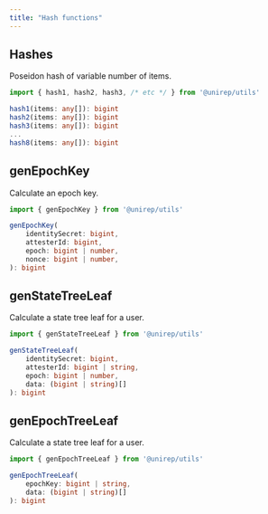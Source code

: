 ```yaml
---
title: "Hash functions"
---
```


## Hashes

Poseidon hash of variable number of items.
```ts
import { hash1, hash2, hash3, /* etc */ } from '@unirep/utils'

hash1(items: any[]): bigint
hash2(items: any[]): bigint
hash3(items: any[]): bigint
...
hash8(items: any[]): bigint
```

## genEpochKey

Calculate an epoch key.

```ts
import { genEpochKey } from '@unirep/utils'

genEpochKey(
    identitySecret: bigint,
    attesterId: bigint,
    epoch: bigint | number,
    nonce: bigint | number,
): bigint
```

## genStateTreeLeaf

Calculate a state tree leaf for a user.

```ts
import { genStateTreeLeaf } from '@unirep/utils'

genStateTreeLeaf(
    identitySecret: bigint,
    attesterId: bigint | string,
    epoch: bigint | number,
    data: (bigint | string)[]
): bigint
```

## genEpochTreeLeaf

Calculate a state tree leaf for a user.

```ts
import { genEpochTreeLeaf } from '@unirep/utils'

genEpochTreeLeaf(
    epochKey: bigint | string,
    data: (bigint | string)[]
): bigint
```
